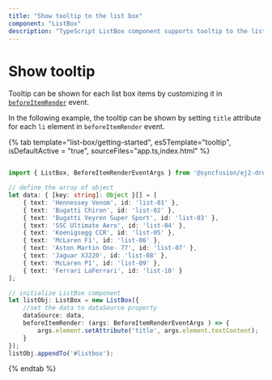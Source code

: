 ```yaml
---
title: "Show tooltip to the list box"
component: "ListBox"
description: "TypeScript ListBox component supports tooltip to the list box."
---
```


# Show tooltip

Tooltip can be shown for each list box items by customizing it in [`beforeItemRender`](../api/list-box/#beforeitemrender) event.

In the following example, the tooltip can be shown by setting `title` attribute for each `li` element in `beforeItemRender` event.

{% tab template="list-box/getting-started", es5Template="tooltip", isDefaultActive = "true", sourceFiles="app.ts,index.html" %}

```typescript

import { ListBox, BeforeItemRenderEventArgs } from '@syncfusion/ej2-dropdowns';

// define the array of object
let data: { [key: string]: Object }[] = [
    { text: 'Hennessey Venom', id: 'list-01' },
    { text: 'Bugatti Chiron', id: 'list-02' },
    { text: 'Bugatti Veyron Super Sport', id: 'list-03' },
    { text: 'SSC Ultimate Aero', id: 'list-04' },
    { text: 'Koenigsegg CCR', id: 'list-05' },
    { text: 'McLaren F1', id: 'list-06' },
    { text: 'Aston Martin One- 77', id: 'list-07' },
    { text: 'Jaguar XJ220', id: 'list-08' },
    { text: 'McLaren P1', id: 'list-09' },
    { text: 'Ferrari LaFerrari', id: 'list-10' }
];

// initialize ListBox component
let listObj: ListBox = new ListBox({
    //set the data to dataSource property
    dataSource: data,
    beforeItemRender: (args: BeforeItemRenderEventArgs ) => {
        args.element.setAttribute('title', args.element.textContent);
    }
});
listObj.appendTo('#listbox');

```

{% endtab %}